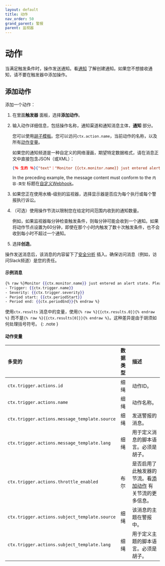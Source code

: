 ```yaml
---
layout: default
title: 动作
nav_order: 50
grand_parent: 警报
parent: 监视器
---
```


# 动作

当满足触发条件时，操作发送通知。看[通知]({{site.url}}{{site.baseurl}}/notifications-plugin/index/) 了解创建通知。如果您不想接收通知，请不要在触发器中添加操作。

## 添加动作

添加一个动作：

1. 在里面**触发器** 面板，选择**添加动作**。
1. 输入动作详细信息，包括操作名称，通知渠道和通知消息主体，**通知** 部分。

    您可以使用[胡子模板](https://mustache.github.io/mustache.5.html)。您可以访问`ctx.action.name`，当前动作的名称，以及所有[动作变量](#actions-variables)。

    如果您的通知频道是一种自定义的网络漫画，期望特定数据格式，请在消息正文中直接包含JSON（或XML）：

    ```JSON
    {％ 生的 ％}{"text"："Monitor {{ctx.monitor.name}} just entered alert status. Please investigate the issue. - Trigger: {{ctx.trigger.name}} - Severity: {{ctx.trigger.severity}} - Period start: {{ctx.periodStart}} - Period end: {{ctx.periodEnd}}" } {％endraw％}
    ```

    In the preceding example, the message content must conform to the `内容-类型` 标题在[自定义Webhook]({{site.url}}{{site.baseurl}}/notifications-plugin/index/)。

1. 如果您正在使用水桶-级别的监视器，选择显示器是否应为每个执行或每个警报执行诉讼。
1. （可选）使用操作节流以限制您在给定时间范围内收到的通知数量。

    例如，如果监视器每分钟检查触发条件，则每分钟可能会收到一个通知。如果将动作节点设置为60分钟，即使在那个小时内触发了数十次触发条件，也不会收到每小时不超过一个通知。

1. 选择**创造**。

操作发送消息后，该消息的内容留下了[安全分析]({{site.url}}{{site.baseurl}}/security-analytics/index/) 插入。确保访问消息（例如，访问Slack频道）是您的责任。

#### 示例消息

```mustache
{% raw %}Monitor {{ctx.monitor.name}} just entered an alert state. Please investigate the issue.
- Trigger: {{ctx.trigger.name}}
- Severity: {{ctx.trigger.severity}}
- Period start: {{ctx.periodStart}}
- Period end: {{ctx.periodEnd}}{% endraw %}
```

使用`ctx.results` 消息中的变量，使用`{% raw %}{{ctx.results.0}}{% endraw %}` 而不是`{% raw %}{{ctx.results[0]}}{% endraw %}`。这种差异是由于胡须如何处理括号符号。
{: .note }

#### 动作变量

多变的| 数据类型| 描述
:--- | :--- | :---
`ctx.trigger.actions.id` | 细绳| 动作ID。
`ctx.trigger.actions.name` | 细绳| 动作名称。
`ctx.trigger.actions.message_template.source` | 细绳| 发送警报的消息。
`ctx.trigger.actions.message_template.lang` | 细绳| 用于定义消息的脚本语言。必须是胡子。
`ctx.trigger.actions.throttle_enabled` | 布尔| 是否启用了此触发器的节流。看[添加动作](#adding-actions) 有关节流的更多信息。
`ctx.trigger.actions.subject_template.source` | 细绳| 该消息的主题在警报中。
`ctx.trigger.actions.subject_template.lang` | 细绳| 用于定义主题的脚本语言。必须是胡子。

